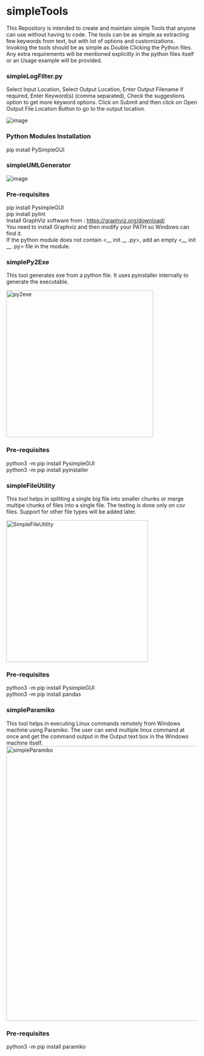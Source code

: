 # simpleTools
This Repository is intended to create and maintain simple Tools that anyone can use without having to code. The tools can be as simple as extracting few keywords from text, but with lot of options and customizations. \
Invoking the tools should be as simple as Double Clicking the Python files. Any extra requirements will be mentioned explicitly in the python files itself or an Usage example will be provided. 

### simpleLogFilter.py
Select Input Location, 
Select Output Location,
Enter Output Filename if required,
Enter Keyword(s) (comma separated), 
Check the suggestions option to get more keyword options. 
Click on Submit and then click on Open Output File Location Button to go to the output location.


![image](https://user-images.githubusercontent.com/46163555/154674017-ec517875-6015-426c-8ef7-85006e21a45a.png)

### Python Modules Installation
pip install PySimpleGUI


### simpleUMLGenerator
![image](https://user-images.githubusercontent.com/27662483/155001410-b3ab267e-4cbb-4712-abf4-3314df8fcde4.png)

### Pre-requisites
pip install PysimpleGUI \
pip install pylint \
Install GraphViz software from : https://graphviz.org/download/ \
You need to install Graphviz and then modify your PATH so Windows can find it. \
If the python module does not contain <__ init __ .py>, add an empty <__ init __ .py> file in the module.

### simplePy2Exe
This tool generates exe from a python file. It uses pyinstaller internally to generate the executable.

<img width="387" alt="py2exe" src="https://user-images.githubusercontent.com/27662483/155382524-2d5a131d-3916-481a-931e-91581da10f28.PNG">

### Pre-requisites
python3 -m pip install PysimpleGUI \
python3 -m pip install pyinstaller 

### simpleFileUtility
This tool helps in splitting a single big file into smaller chunks or merge multipe chunks of files into a single file. The testing is done only
on csv files. Support for other file types will be added later.

<img width="373" alt="SimpleFileUtility" src="https://user-images.githubusercontent.com/27662483/157937722-7f372cb4-dc34-4437-817a-4affa6fb2f2b.PNG">

### Pre-requisites
python3 -m pip install PysimpleGUI \
python3 -m pip install pandas 

### simpleParamiko
This tool helps in executing Linux commands remotely from Windows machine using Paramiko. The user can send multiple linux command at once and get the command output in the Output text box in the Windows machine itself.
<img width="723" alt="simpleParamiko" src="https://user-images.githubusercontent.com/27662483/163843899-4a7e7c68-7e8a-44fe-b686-5289be2e0460.PNG">
### Pre-requisites
python3 -m pip install paramiko
